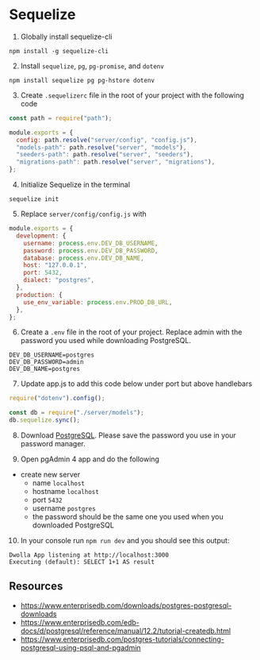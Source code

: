 # Sequelize

1. Globally install sequelize-cli

```
npm install -g sequelize-cli
```

2. Install `sequelize`, `pg`, `pg-promise`, and `dotenv`

```
npm install sequelize pg pg-hstore dotenv

```

3. Create `.sequelizerc` file in the root of your project with the following code

```javascript
const path = require("path");

module.exports = {
  config: path.resolve("server/config", "config.js"),
  "models-path": path.resolve("server", "models"),
  "seeders-path": path.resolve("server", "seeders"),
  "migrations-path": path.resolve("server", "migrations"),
};
```

4. Initialize Sequelize in the terminal

```
sequelize init
```

5. Replace `server/config/config.js` with

```javascript
module.exports = {
  development: {
    username: process.env.DEV_DB_USERNAME,
    password: process.env.DEV_DB_PASSWORD,
    database: process.env.DEV_DB_NAME,
    host: "127.0.0.1",
    port: 5432,
    dialect: "postgres",
  },
  production: {
    use_env_variable: process.env.PROD_DB_URL,
  },
};
```

6. Create a `.env` file in the root of your project. Replace admin with the password you used while downloading PostgreSQL.

```
DEV_DB_USERNAME=postgres
DEV_DB_PASSWORD=admin
DEV_DB_NAME=postgres
```

7. Update app.js to add this code below under port but above handlebars

```javascript
require("dotenv").config();

const db = require("./server/models");
db.sequelize.sync();
```

8. Download [PostgreSQL](https://www.enterprisedb.com/downloads/postgres-postgresql-downloads). Please save the password you use in your password manager.

9. Open pgAdmin 4 app and do the following

- create new server
  - name `localhost`
  - hostname `localhost`
  - port `5432`
  - username `postgres`
  - the password should be the same one you used when you downloaded PostgreSQL

10. In your console run `npm run dev` and you should see this output:

```
Dwolla App listening at http://localhost:3000
Executing (default): SELECT 1+1 AS result
```

## Resources

- https://www.enterprisedb.com/downloads/postgres-postgresql-downloads
- https://www.enterprisedb.com/edb-docs/d/postgresql/reference/manual/12.2/tutorial-createdb.html
- https://www.enterprisedb.com/postgres-tutorials/connecting-postgresql-using-psql-and-pgadmin
